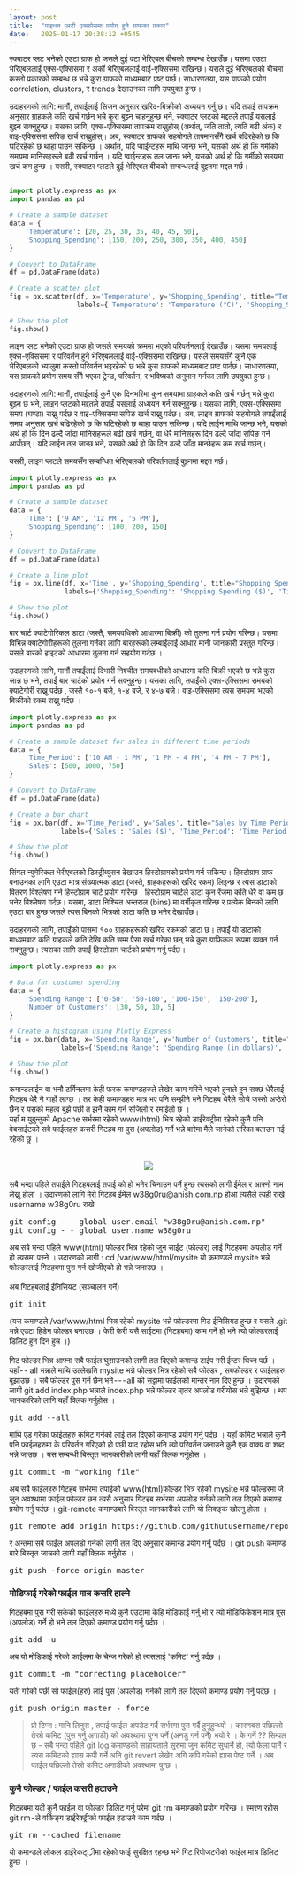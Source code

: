```yaml
---
layout: post
title:  "पाइथन प्लटी एक्सप्रेसमा प्रयोग हुने ग्राफका प्रकार"
date:   2025-01-17 20:38:12 +0545
---
```


स्क्याटर प्लट भनेको एउटा ग्राफ हो जसले दुई वटा भेरिएबल बीचको सम्बन्ध देखाउँछ। यसमा एउटा भेरिएबललाई एक्स-एक्सिसमा र अर्को भेरिएबललाई वाई-एक्सिसमा राखिन्छ। यसले दुई भेरिएबलको बीचमा कस्तो प्रकारको सम्बन्ध छ भन्ने कुरा ग्राफको माध्यमबाट प्रष्ट पार्छ। साधारणतया, यस ग्राफको प्रयोग correlation, clusters, र trends देखाउनका लागि उपयुक्त हुन्छ। 

उदाहरणको लागि: मानौं, तपाईलाई सिजन अनुसार खरिद-बिक्रीको अध्ययन गर्नु छ। यदि तपाई तापक्रम अनुसार ग्राहकले कति खर्च गर्छन् भन्ने कुरा बुझ्न चाहनुहुन्छ भने, स्क्याटर प्लटको मद्दतले तपाईं यसलाई बुझ्न सक्नुहुन्छ। यसका लागि,  एक्स-एक्सिसमा तापक्रम राख्नुहोस् (अर्थात्, जति तातो, त्यति बढी अंक) र वाइ-एक्सिसमा सपिङ खर्च राख्नुहोस्। अब, स्क्याटर ग्राफको सहयोगले  तापमानसँगै खर्च बढिरहेको छ कि घटिरहेको छ थाहा पाउन सकिन्छ ।
अर्थात, यदि प्वाईन्टहरू माथि जान्छ भने, यसको अर्थ हो कि गर्मीको समयमा मानिसहरूले बढी खर्च गर्छन् । यदि प्वाईन्टहरू तल जान्छ भने, यसको अर्थ हो कि गर्मीको समयमा खर्च कम हुन्छ । यसरी, स्क्याटर प्लटले दुई भेरिएबल बीचको सम्बन्धलाई बुझ्नमा मद्दत गर्छ।
``` python

import plotly.express as px
import pandas as pd

# Create a sample dataset
data = {
    'Temperature': [20, 25, 30, 35, 40, 45, 50],
    'Shopping_Spending': [150, 200, 250, 300, 350, 400, 450]
}

# Convert to DataFrame
df = pd.DataFrame(data)

# Create a scatter plot
fig = px.scatter(df, x='Temperature', y='Shopping_Spending', title="Temperature vs Shopping Spending",
                 labels={'Temperature': 'Temperature (°C)', 'Shopping_Spending': 'Shopping Spending ($)'})

# Show the plot
fig.show()

```
लाइन प्लट भनेको एउटा ग्राफ हो जसले समयको क्रममा भएको परिवर्तनलाई देखाउँछ। यसमा समयलाई एक्स-एक्सिसमा र परिवर्तन हुने भेरिएबललाई वाई-एक्सिसमा राखिन्छ। यसले समयसँगै कुनै एक भेरिएबलको भ्यालुमा कस्तो परिवर्तन भइरहेको छ भन्ने कुरा ग्राफको माध्यमबाट प्रष्ट पार्दछ। साधारणतया, यस ग्राफको प्रयोग समय सँगै भएका ट्रेन्ड, परिवर्तन, र भविष्यको अनुमान गर्नका लागि उपयुक्त हुन्छ।

उदाहरणको लागि: मानौं, तपाईलाई कुनै एक दिनभरिमा कुन समयामा ग्राहकले कति खर्च गर्छन् भन्ने कुरा बुझ्न छ भने, लाइन प्लटको मद्दतले तपाईं यसलाई अध्ययन गर्न सक्नुहुन्छ। यसका लागि, एक्स-एक्सिसमा समय (घण्टा) राख्नु पर्दछ र वाइ-एक्सिसमा सपिङ खर्च राख्नु पर्दछ।
अब, लाइन ग्राफको सहयोगले तपाईंलाई समय अनुसार खर्च बढिरहेको छ कि घटिरहेको छ थाहा पाउन सकिन्छ। यदि लाईन माथि जान्छ भने, यसको अर्थ हो कि दिन ढल्दै जाँदा मानिसहरूले बढी खर्च गर्छन्, वा धेरै मानिसहरू दिन ढल्दै जाँदा सपिङ गर्न आउँछन्। यदि लाईन तल जान्छ भने, यसको अर्थ हो कि दिन ढल्दै जाँदा मान्छेहरू कम खर्च गर्छन्।

यसरी, लाइन प्लटले समयसँग सम्बन्धित भेरिएबलको परिवर्तनलाई बुझ्नमा मद्दत गर्छ।
``` python
import plotly.express as px
import pandas as pd

# Create a sample dataset
data = {
    'Time': ['9 AM', '12 PM', '5 PM'],
    'Shopping_Spending': [100, 200, 150]
}

# Convert to DataFrame
df = pd.DataFrame(data)

# Create a line plot
fig = px.line(df, x='Time', y='Shopping_Spending', title="Shopping Spending Throughout the Day",
              labels={'Shopping_Spending': 'Shopping Spending ($)', 'Time': 'Time of Day'})

# Show the plot
fig.show()

```

बार चार्ट क्याटेगोरिकल डाटा (जस्तै, समयवधिको आधारमा बिक्री) को तुलना गर्न प्रयोग गरिन्छ। यसमा विभिन्न क्याटेगोरीहरूको तुलना गर्नका लागि बारहरूको लम्बाईलाई आधार मानी जानकारी प्रस्तुत गरिन्छ। यसले बारको हाइटको आधारमा तुलना गर्न सहयोग गर्दछ ।

उदाहरणको लागि, मानौं तपाईंलाई दिभारी निश्चीत समयवधीको आधारमा कति बिक्री भएको छ भन्ने कुरा जान्न छ भने, तपाईं बार चार्टको प्रयोग गर्न सक्नुहुन्छ। यसका लागि, तपाईंको एक्स-एक्सिसमा समयको क्याटेगोरी राख्नु पर्दछ , जस्तै १०-१ बजे, १-४ बजे, र ४-७ बजे। वाइ-एक्सिसमा त्यस समयमा भएको बिक्रीको रकम राख्नु पर्दछ ।
``` python
import plotly.express as px
import pandas as pd

# Create a sample dataset for sales in different time periods
data = {
    'Time_Period': ['10 AM - 1 PM', '1 PM - 4 PM', '4 PM - 7 PM'],
    'Sales': [500, 1000, 750]
}

# Convert to DataFrame
df = pd.DataFrame(data)

# Create a bar chart
fig = px.bar(df, x='Time_Period', y='Sales', title="Sales by Time Period",
             labels={'Sales': 'Sales ($)', 'Time_Period': 'Time Period'})

# Show the plot
fig.show()

```
सिंगल न्युमेरिकल भेरीएबलको डिस्ट्रीब्युसन देखाउन हिस्टोग्रामको प्रयोग गर्न सकिन्छ। हिस्टोग्राम ग्राफ बनाउनका लागि एउटा मात्र संख्यात्मक डाटा (जस्तै, ग्राहकहरूको खरिद रकम) लिइन्छ र त्यस डाटाको वितरण विश्लेषण गर्न हिस्टोग्राम चार्ट प्रयोग गरिन्छ। हिस्टोग्राम चार्टले डाटा कुन रेंजमा कति धेरै वा कम छ भनेर विश्लेषण गर्दछ। यसमा, डाटा निश्चित अन्तराल (bins) मा वर्गीकृत गरिन्छ र प्रत्येक बिनको लागि एउटा बार हुन्छ जसले त्यस बिनको भित्रको डाटा कति छ भनेर देखाउँछ।

उदाहरणको लागि, तपाईंको पासमा १०० ग्राहकहरूको खरिद रकमको डाटा छ। तपाईं यो डाटाको माध्यमबाट कति ग्राहकले कति देखि कति सम्म पैसा खर्च गरेका छन् भन्ने कुरा ग्राफिकल रूपमा व्यक्त गर्न सक्नुहुन्छ। त्यसका लागि तपाईं हिस्टोग्राम चार्टको प्रयोग गर्नु पर्दछ।

``` python
import plotly.express as px

# Data for customer spending
data = {
    'Spending Range': ['0-50', '50-100', '100-150', '150-200'],
    'Number of Customers': [30, 50, 10, 5]
}

# Create a histogram using Plotly Express
fig = px.bar(data, x='Spending Range', y='Number of Customers', title="Customer Spending Distribution",
             labels={'Spending Range': 'Spending Range (in dollars)', 'Number of Customers': 'Number of Customers'})

# Show the plot
fig.show()

```

कमान्डलाईन वा भनौ टर्मिनलमा केही फरक कमाण्डहरुले लेखेर काम गरिने भएको हुनाले हुन सक्छ धेरैलाई गिटहब धेरै नै गार्हो लाग्छ । तर केही कमाण्डहरु मात्र भए पनि सम्झीने भने गिटहब धेरैले सोचे जस्तो अप्ठेरो छैन र यसको महत्व बुझे पछी त झनै काम गर्न सजिलो र रमाईलो छ ।<br />
यहाँ म युबुन्तुको Apache सर्भरमा रहेको www(html) भित्र रहेको डाईरेक्ट्रीमा रहेको कुनै पनि वेबसाईटको सबै फाईलहरु कसरी गिटहब मा पुस (अपलोड) गर्ने भन्ने बारेमा मैले जानेको तरिका बताउन गई रहेको छु ।<br />
<br />
<div class="separator" style="clear: both; text-align: center;">
<a href="https://4.bp.blogspot.com/-d6diYiS8-UA/XBZcpR6OkII/AAAAAAAAFqo/sZHdk9SP_lop_HBp4tvLrPyoPO4bo8r8ACLcBGAs/s1600/git-hub.png" imageanchor="1" style="margin-left: 1em; margin-right: 1em;"><img border="0" data-original-height="275" data-original-width="575" src="https://4.bp.blogspot.com/-d6diYiS8-UA/XBZcpR6OkII/AAAAAAAAFqo/sZHdk9SP_lop_HBp4tvLrPyoPO4bo8r8ACLcBGAs/s1600/git-hub.png" /></a></div>
<br />
सबै भन्दा पहिले तपाईले गिटहबलाई तपाई को हो भनेर चिनाउन पर्ने हुन्छ त्यसको लागी ईमेल र आफ्नो नाम लेख्नु होला । उदारणको लागि मेरो गिटहब ईमेल w38g0ru@anish.com.np होआ त्यसैले त्यही राखे username w38g0ru राखे<br />
<pre class="jumbotron">
git config - - global user.email "w38g0ru@anish.com.np"
git config - - global user.name w38g0ru</pre>
अब सबै भन्दा पहिले www(html) फोल्डर भित्र रहेको जुन साईट (फोल्डर) लाई गिटहबमा अपलोड गर्ने हो त्यसमा पस्ने । उदारणको लागी : cd /var/www/html/mysite यो कमाण्डले mysite भन्ने फोल्डरलाई गिटहबमा पुस गर्न खोजीएको हो भन्ने जनाउछ ।<br />
<br />
अब गिटहबलाई ईनिसियट (सञ्चालन गर्ने)<br />
<pre>git init</pre>
(यस कमाण्डले /var/www/html भित्र रहेको mysite भन्ने फोल्डरमा गिट ईनिसियट हुन्छ र यसले .git भन्ने एउटा हिडेन फोल्डर बनाउछ । फेरी फेरी यसै साईटमा (गिटहबमा) काम गर्ने हो भने त्यो फोल्डरलाई डिलिट हुन दिन हुन्न ।)<br />
<br />
गिट फोल्डर भित्र आफ्ना सबै फाईल घुसाउनको लागी तल दिएको कमान्ड टाईप गरी ईन्टर थिच्न पर्छ । यहाँ - - all भन्नाले माथि उल्लेखति mysite भन्ने फोल्डर भित्र रहेको सबै फोल्डर , सबफोल्डर र फाईलहरु बुझाउछ । सबै फोल्डर पुस गर्न छैन भने - - - all को सट्टामा फाईलको मान्तर नाम दिए हुन्छ । उदारणको लागी git add index.php भन्नाले index.php भन्ने फोल्डर मा्तर अपलोड गरीयोस भन्ने बुझिन्छ । थप जानकारिको लागि यहाँ क्लिक गर्नुहोस ।<br />
<pre>git add --all</pre>
माथि एड गरेका फाईलहरु कमिट गर्नको लाई तल दिएको कमाण्ड प्रयोग गर्नु पर्दछ । यहाँ कमिट भन्नाले कुनै पनि फाईलहरुमा के परिवर्तन गरिएको हो पछी याद रहोस भनि त्यो परिवर्तन जनाउने कुनै एक वाक्य वा शब्द भन्ने जाउछ । यस सम्बन्धी बिस्तृत जानकारीको लागी यहाँ क्लिक गर्नुहोस ।<br />
<pre>git commit -m "working file"</pre>
अब सबै फाईलहरु गिटहब सर्भरमा तपाईको www(html)फोल्डर भित्र रहेको mysite भन्ने फोल्डरमा जे जुन अवश्थामा फाईल फोल्डर छन त्यसै अनुसार गिटहब सर्भरमा अपलोड गर्नको लागि तल दिएको कमाण्ड प्रयोग गर्नु पर्दछ । git-remote कमाण्डबारे बिस्तृत जानकारीको लागि यो लिक्ङ्क खोल्नु होला ।<br />
<pre>git remote add origin https://github.com/githutusername/repository.git</pre>
र अन्तमा सबै फाईल अपलडो गर्नको लागी तल दिए अनुसार कमान्ड प्रयोग गर्नु पर्दछ । git push कमाण्ड बारे बिस्तृत जान्नको लागी यहाँ क्लिक गर्नुहोस ।<br />
<pre>git push -force origin master</pre>
<h3>
मोडिफाई गरेको फाईल मात्र कसरि हाल्ने</h3>
गिटहबमा पुस गरी सकेको फाईलहरु मध्ये कुनै एउटामा केहि मोडिफाई गर्नु भो र त्यो मोडिफिकेशन मात्र पुस (अपलोड) गर्ने हो भने तल दिएको कमाण्ड प्रयोग गर्नु पर्दछ ।<br />
<pre>git add -u</pre>
अब यो मोडिफाई गरेको फाईलमा के चेन्ज गरेको हो त्यसलाई 'कमिट' गर्नु पर्दछ ।<br />
<pre>git commit -m "correcting placeholder"</pre>
यती गरेको पछी सो फाईल(हरु) लाई पुस (अपलोड) गर्नको लागि तल दिएको कमाण्ड प्रयोग गर्नु पर्दछ ।<br />
<pre>git push origin master - force</pre>

> प्रो टिप्स : मानि लिनुस , तपाई फाईल अपडेट गर्दै सर्भरमा पुस गर्दै हुनुहुन्थ्यो । कारणबस पछिल्लो तेस्रो कमिट (पुस गर्नु अगाडी) को अवश्थामा पुग्न पर्ने (अनडु गर्न पर्ने) भयो रे  । के गर्ने ??  सिम्पल छ  - सबै भन्दा पहिले  git log कमाण्डको साहायताले सुरुमा जुन कमिट सुधार्ने हो, त्यो फेला पार्ने र त्यस कमिटको ह्यास कपी गर्ने अनि git revert लेखेर अगि कपि गरेको ह्यास पेष्ट गर्ने ।  अब फाईल पछिल्लो तेस्रो कमिट अगाडीको अवश्थामा पुग्छ ।   

<h3>
कुनै फोल्डर / फाईल कसरी हटाउने</h3>
गिटहबमा यदी कुनै फाईल वा फोल्डर डिलिट गर्नु परेमा git rm कमाण्डको प्रयोग गरिन्छ । स्मरण रहोस git rm - ले वर्किङ्ग डाईरेक्ट्रीको फाईल हटाउने काम गर्दछ ।<br />
<pre>git rm --cached filename</pre>
यो कमान्डले लोकल डाईरेकट््रीमा रहेको फाई सुरक्षित रहन्छ भने गिट रिपोजटरीको फाईल मात्र डिलिट हुन्छ ।


